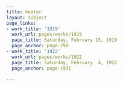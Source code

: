 ```yaml
---
title: heater
layout: subject
page_links:
- work_title: '1919'
  work_url: pages/works/1919
  page_title: Saturday, February 15, 1919
  page_anchor: page-799
- work_title: '1922'
  work_url: pages/works/1922
  page_title: Saturday, February  4, 1922
  page_anchor: page-1931

---
```

